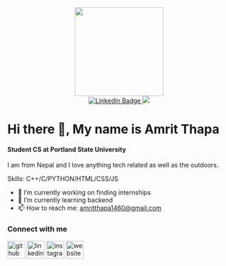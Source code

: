 <div id= "header" align="center">
<img src= "https://media.giphy.com/media/2IudUHdI075HL02Pkk/giphy.gif?cid=ecf05e47xyvkaom20v8xxz154m0hlrjt5yf2xmuhp8rwu8s8&ep=v1_gifs_search&rid=giphy.gif&ct=g" width="200"/>
</div>
<div id="badges" align="center">
  <a href="[your-linkedin-URL](https://www.linkedin.com/in/realamritthapa/)">
    <img src="https://img.shields.io/badge/LinkedIn-blue?style=for-the-badge&logo=linkedin&logoColor=white" alt="LinkedIn Badge"/>
  </a>
  <a href="mailto:amritthapa1460@gmail.com">
    <img src = "https://img.shields.io/badge/Gmail-D14836?style=for-the-badge&logo=gmail&logoColor=white"/>
  </a>
</div>

# Hi there 👋, My name is Amrit Thapa
#### Student CS at Portland State University
I am from Nepal and I love anything tech related as well as the outdoors. 

Skills: C++/C/PYTHON/HTML/CSS/JS

- 🔭 I’m currently working on finding internships 
- 🌱 I’m currently learning backend 
- 📫 How to reach me: amritthapa1460@gmail.com 

### Connect with me
[<img src='https://cdn.jsdelivr.net/npm/simple-icons@3.0.1/icons/github.svg' alt='github' height='40'>](https://github.com/RealAmritThapa)  [<img src='https://cdn.jsdelivr.net/npm/simple-icons@3.0.1/icons/linkedin.svg' alt='linkedin' height='40'>](https://www.linkedin.com/in/realamritthapa/)  [<img src='https://cdn.jsdelivr.net/npm/simple-icons@3.0.1/icons/instagram.svg' alt='instagram' height='40'>](https://www.instagram.com/realamritthapa/)  [<img src='https://cdn.jsdelivr.net/npm/simple-icons@3.0.1/icons/icloud.svg' alt='website' height='40'>](https://realamritthapa.dev)  



